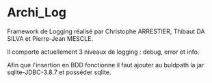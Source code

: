 # Archi_Log

Framework de Logging réalisé par Christophe ARRESTIER, Thibaut DA SILVA et Pierre-Jean MESCLE.

Il comporte actuellement 3 niveaux de logging : debug, error et info.

Afin que l'insertion en BDD fonctionne il faut ajouter au buldpath la jar sqlite-JDBC-3.8.7 et posséder sqlite.
